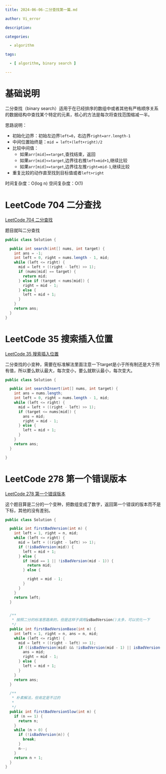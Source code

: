 ```yaml
---
title: 2024-06-06-二分查找第一篇.md

author: Vi_error

description:

categories:

  - algorithm

tags:

  - [ algorithm, binary search ]

---
```


# 基础说明

二分查找（binary search）适用于在已经排序的数组中或者其他有严格顺序关系的数据结构中查找某个特定的元素，核心的方法是每次将查找范围缩减一半。

思路说明：

- 初始化边界：初始左边界`left=0`，右边界`right=arr.length-1`
- 中间位置始终是：`mid = left+(left+right)/2`
- 比较中间值：
    - 如果`arr[mid]==target`,查找结束，返回
    - 如果`arr[mid]<=target`,边界往右推`left=mid+1`,继续比较
    - 如果`arr[mid]>=target`,边界往左推`right=mid-1`,继续比较
- 重复比较的动作直至找到目标值或者`left>right`

时间复杂度：O(log n)
空间复杂度：O(1)

# LeetCode 704 二分查找

[LeetCode 704 二分查找](https://leetcode.cn/problems/binary-search/description/)

题目就叫二分查找

```java
public class Solution {

  public int search(int[] nums, int target) {
    int ans = -1;
    int left = 0, right = nums.length - 1, mid;
    while (left <= right) {
      mid = left + ((right - left) >> 1);
      if (nums[mid] == target) {
        return mid;
      } else if (target < nums[mid]) {
        right = mid - 1;
      } else {
        left = mid + 1;
      }
    }
    return ans;
  }
}
```

# LeetCode 35 搜索插入位置

[LeetCode 35 搜索插入位置](https://leetcode.cn/problems/search-insert-position)

二分查找的小变种，需要在标准解法里面注意一下target是小于所有制还是大于所有值，所以要么默认最大，每次变小，要么就默认最小，每次变大。

```java
public class Solution {

  public int searchInsert(int[] nums, int target) {
    int ans = nums.length;
    int left = 0, right = nums.length - 1, mid;
    while (left <= right) {
      mid = left + ((right - left) >> 1);
      if (target <= nums[mid]) {
        ans = mid;
        right = mid - 1;
      } else {
        left = mid + 1;
      }
    }
    return ans;
  }

}
```

# LeetCode 278 第一个错误版本

[LeetCode 278 第一个错误版本](https://leetcode.cn/problems/first-bad-version/description/)

这个题目算是二分的一个变种，把数组变成了数字，返回第一个错误的版本而不是下标，其他的没有差别。

```java
public class Solution {

  public int firstBadVersion(int n) {
    int left = 1, right = n, mid;
    while (left <= right) {
      mid = left + ((right - left) >> 1);
      if (!isBadVersion(mid)) {
        left = mid + 1;
      } else {
        if (mid == 1 || !isBadVersion(mid - 1)) {
          return mid;
        } else {

          right = mid - 1;
        }
      }
    }
    return left;
  }


  /**
   * 按照二分的标准思路来的，但是这样子调用isBadVersion()太多，可以优化一下
   */
  public int firstBadVersionBase(int n) {
    int left = 1, right = n, ans = n, mid;
    while (left <= right) {
      mid = left + ((right - left) >> 1);
      if ((isBadVersion(mid) && !isBadVersion(mid - 1) || isBadVersion(mid - 1))) {
        ans = mid;
        right = mid - 1;
      } else {
        left = mid + 1;
      }
    }
    return ans;
  }

  /**
   * 朴素解法，但肯定是不过的
   *
   */
  public int firstBadVersionSlow(int n) {
    if (n == 1) {
      return n;
    }
    while (n > 0) {
      if (!isBadVersion(n)) {
        break;
      }
      n--;
    }
    return n + 1;
  }
}
```